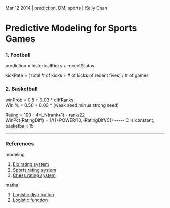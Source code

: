 Mar 12 2014 | prediction, DM, sports | Kelly Chan
# Predictive Modeling for Sports Games

### 1. Football

prediction = historicalKicks + recentStatus

kickRate = ( total # of kicks + # of kicks of recent fives) / # of games

### 2. Basketball

winProb = 0.5 + 0.03 * diffRanks  
Win % = 0.50 + 0.03 * (weak seed minus strong seed) 

Rating = 100 - 4*LN(rank+1) - rank/22  
WinPct(RatingDiff) = 1/(1+POWER(10,-RatingDiff/C))  \----- C is constant, basketball: 15

---
### References
modeling  
1. [Elo rating system](http://en.wikipedia.org/wiki/Elo_rating_system)  
2. [Sports rating system](http://en.wikipedia.org/wiki/Sports_rating_system)  
3. [Chess rating system](http://en.wikipedia.org/wiki/Chess_rating_system)

maths  
1. [Logistic distribution](http://en.wikipedia.org/wiki/Logistic_distribution)  
2. [Logistic function](http://en.wikipedia.org/wiki/Logistic_curve)

